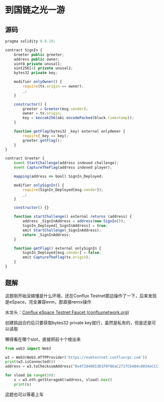 # 到国链之光一游

## 源码

```js
pragma solidity 0.8.19;

contract SignIn {
    Greeter public greeter;
    address public owner;
    uint8 private unusal1;
    uint256[4] private unusal2;
    bytes32 private key;

    modifier onlyOwner() {
        require(tx.origin == owner);
        _;
    }

    constructor() {
        greeter = Greeter(msg.sender);
        owner = tx.origin;
        key = keccak256(abi.encodePacked(block.timestamp));
    }

    function getFlag(bytes32 _key) external onlyOwner {
        require(_key == key);
        greeter.getFlag();
    }
}

contract Greeter {
    event StartChallenge(address indexed challenge);
    event CaptureTheFlag(address indexed player);

    mapping(address => bool) SignIn_Deployed;

    modifier onlySignIn() {
        require(SignIn_Deployed[msg.sender]);
        _;
    }

    constructor() {}

    function startChallenge() external returns (address) {
        address _SignInAddress = address(new SignIn());
        SignIn_Deployed[_SignInAddress] = true;
        emit StartChallenge(_SignInAddress);
        return _SignInAddress;
    }

    function getFlag() external onlySignIn {
        SignIn_Deployed[msg.sender] = false;
        emit CaptureTheFlag(tx.origin);
    }
}

```

## 题解

这题刚开始没搞懂是什么环境，还在Conflux Testnet那边操作了一下，后来发现是eSpace，完全兼容evm，那直接remix操作

水龙头：[Conflux eSpace Testnet Faucet (confluxnetwork.org)](https://efaucet.confluxnetwork.org/)

创建挑战合约后只要获取bytes32 private key就行，虽然是私有的，但是还是可以读取

懒得看在哪个slot，直接把前十个梭出来

```python
from web3 import Web3

w3 = Web3(Web3.HTTPProvider('https://evmtestnet.confluxrpc.com'))
print(w3.isConnected())
address = w3.toChecksumAddress("0x4f284065381F0f86aC271fC6484c8034eCCC114C")

for sload in range(10):
    s = w3.eth.getStorageAt(address, sload).hex()
    print(s)
```

这题也可以等着上车

